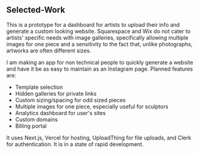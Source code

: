 ## Selected-Work

This is a prototype for a dashboard for artists to upload their info and generate a custom looking website. Squarespace and Wix do not cater to artists' specific needs with image galleries, specifically allowing multiple images for one piece and a sensitivity to the fact that, unlike photographs, artworks are often different sizes.

I am making an app for non technical people to quickly generate a website and have it be as easy to maintain as an Instagram page. Planned features are:
- Template selection
- Hidden galleries for private links
- Custom sizing/spacing for odd sized pieces
- Multiple images for one piece, especially useful for sculptors
- Analytics dashboard for user's sites
- Custom domains
- Billing portal

It uses Next.js, Vercel for hosting, UploadThing for file uploads, and Clerk for authentication. It is in a state of rapid development.
